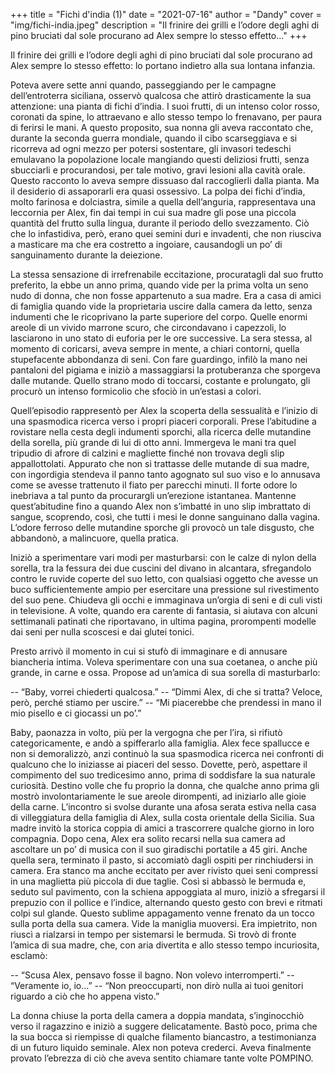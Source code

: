 +++
title = "Fichi d'india (1)"
date = "2021-07-16"
author = "Dandy"
cover = "img/fichi-india.jpeg"
description = "Il frinire dei grilli e l’odore degli aghi di pino bruciati dal sole procurano ad Alex sempre lo stesso effetto..."
+++

Il frinire dei grilli e l’odore degli aghi di pino bruciati dal sole procurano ad Alex sempre lo stesso effetto: lo portano indietro alla sua lontana infanzia.

Poteva avere sette anni quando, passeggiando per le campagne dell’entroterra siciliana, osservò qualcosa che attirò drasticamente la sua attenzione: una pianta di fichi d’india. I suoi frutti, di un intenso color rosso, coronati da spine, lo attraevano e allo stesso tempo lo frenavano, per paura di ferirsi le mani. A questo proposito, sua nonna gli aveva raccontato che, durante la seconda guerra mondiale, quando il cibo scarseggiava e si ricorreva ad ogni mezzo per potersi sostentare, gli invasori tedeschi emulavano la popolazione locale mangiando questi deliziosi frutti, senza sbucciarli e procurandosi, per tale motivo, gravi lesioni alla cavità orale. Questo racconto lo aveva sempre dissuaso dal raccoglierli dalla pianta. Ma il desiderio di assaporarli era quasi ossessivo. La polpa dei fichi d’india, molto farinosa e dolciastra, simile a quella dell’anguria, rappresentava una leccornia per Alex, fin dai tempi in cui sua madre gli pose una piccola quantità del frutto sulla lingua, durante il periodo dello svezzamento. Ciò che lo infastidiva, però, erano quei semini duri e invadenti, che non riusciva a masticare ma che era costretto a ingoiare, causandogli un po’ di sanguinamento durante la deiezione.

La stessa sensazione di irrefrenabile eccitazione, procuratagli dal suo frutto preferito, la ebbe un anno prima, quando vide per la prima volta un seno nudo di donna, che non fosse appartenuto a sua madre. Era a casa di amici di famiglia quando vide la proprietaria uscire dalla camera da letto, senza indumenti che le ricoprivano la parte superiore del corpo. Quelle enormi areole di un vivido marrone scuro, che circondavano i capezzoli, lo lasciarono in uno stato di euforia per le ore successive. La sera stessa, al momento di coricarsi, aveva sempre in mente, a chiari contorni, quella stupefacente abbondanza di seni. Con fare guardingo, infilò la mano nei pantaloni del pigiama e iniziò a massaggiarsi la protuberanza che sporgeva dalle mutande. Quello strano modo di toccarsi, costante e prolungato, gli procurò un intenso formicolio che sfociò in un’estasi a colori.

Quell’episodio rappresentò per Alex la scoperta della sessualità e l’inizio di una spasmodica ricerca verso i propri piaceri corporali. Prese l’abitudine a rovistare nella cesta degli indumenti sporchi, alla ricerca delle mutandine della sorella, più grande di lui di otto anni. Immergeva le mani tra quel tripudio di afrore di calzini e magliette finché non trovava degli slip appallottolati. Appurato che non si trattasse delle mutande di sua madre, con ingordigia stendeva il panno tanto agognato sul suo viso e lo annusava come se avesse trattenuto il fiato per parecchi minuti. Il forte odore lo inebriava a tal punto da procurargli un’erezione istantanea. Mantenne quest’abitudine fino a quando Alex non s’imbatté in uno slip imbrattato di sangue, scoprendo, così, che tutti i mesi le donne sanguinano dalla vagina. L’odore ferroso delle mutandine sporche gli provocò un tale disgusto, che abbandonò, a malincuore, quella pratica.

Iniziò a sperimentare vari modi per masturbarsi: con le calze di nylon della sorella, tra la fessura dei due cuscini del divano in alcantara, sfregandolo contro le ruvide coperte del suo letto, con qualsiasi oggetto che avesse un buco sufficientemente ampio per esercitare una pressione sul rivestimento del suo pene. Chiudeva gli occhi e immaginava un’orgia di seni e di culi visti in televisione. A volte, quando era carente di fantasia, si aiutava con alcuni settimanali patinati che riportavano, in ultima pagina, prorompenti modelle dai seni per nulla scoscesi e dai glutei tonici.

Presto arrivò il momento in cui si stufò di immaginare e di annusare biancheria intima. Voleva sperimentare con una sua coetanea, o anche più grande, in carne e ossa. Propose ad un’amica di sua sorella di masturbarlo:

-- “Baby, vorrei chiederti qualcosa.”
-- “Dimmi Alex, di che si tratta? Veloce, però, perché stiamo per uscire.”
-- “Mi piacerebbe che prendessi in mano il mio pisello e ci giocassi un po’.”

Baby, paonazza in volto, più per la vergogna che per l’ira, si rifiutò categoricamente, e andò a spifferarlo alla famiglia. Alex fece spallucce e non si demoralizzò, anzi continuò la sua spasmodica ricerca nei confronti di qualcuno che lo iniziasse ai piaceri del sesso. Dovette, però, aspettare il compimento del suo tredicesimo anno, prima di soddisfare la sua naturale curiosità. Destino volle che fu proprio la donna, che qualche anno prima gli mostrò involontariamente le sue areole dirompenti, ad iniziarlo alle gioie della carne. L’incontro si svolse durante una afosa serata estiva nella casa di villeggiatura della famiglia di Alex, sulla costa orientale della Sicilia. Sua madre invitò la storica coppia di amici a trascorrere qualche giorno in loro compagnia. Dopo cena, Alex era solito recarsi nella sua camera ad ascoltare un po’ di musica con il suo giradischi portatile a 45 giri. Anche quella sera, terminato il pasto, si accomiatò dagli ospiti per rinchiudersi in camera. Era stanco ma anche eccitato per aver rivisto quei seni compressi in una maglietta più piccola di due taglie. Così si abbassò le bermuda e, seduto sul pavimento, con la schiena appoggiata al muro, iniziò a sfregarsi il prepuzio con il pollice e l’indice, alternando questo gesto con brevi e ritmati colpi sul glande. Questo sublime appagamento venne frenato da un tocco sulla porta della sua camera. Vide la maniglia muoversi. Era impietrito, non riuscì a rialzarsi in tempo per sistemarsi le bermuda. Si trovò di fronte l’amica di sua madre, che, con aria divertita e allo stesso tempo incuriosita, esclamò:

-- “Scusa Alex, pensavo fosse il bagno. Non volevo interromperti.”
-- “Veramente io, io…”
-- “Non preoccuparti, non dirò nulla ai tuoi genitori riguardo a ciò che ho appena visto.”

La donna chiuse la porta della camera a doppia mandata, s’inginocchiò verso il ragazzino e iniziò a suggere delicatamente. Bastò poco, prima che la sua bocca si riempisse di qualche filamento biancastro, a testimonianza di un futuro liquido seminale. Alex non poteva crederci. Aveva finalmente provato l’ebrezza di ciò che aveva sentito chiamare tante volte POMPINO.
